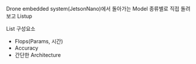 Drone embedded system(JetsonNano)에서 돌아가는 Model 종류별로 직접 돌려보고 Listup

List 구성요소
  * Flops(Params, 시간)
  * Accuracy
  * 간단한 Architecture
